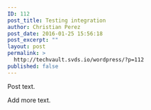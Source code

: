```yaml
---
ID: 112
post_title: Testing integration
author: Christian Perez
post_date: 2016-01-25 15:56:18
post_excerpt: ""
layout: post
permalink: >
  http://techvault.svds.io/wordpress/?p=112
published: false
---
```

Post text.

Add more text.
